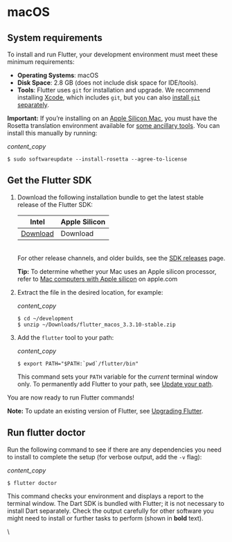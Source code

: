 # macOS

## System requirements <a href="#system-requirements" id="system-requirements"></a>

To install and run Flutter, your development environment must meet these minimum requirements:

* **Operating Systems**: macOS
* **Disk Space**: 2.8 GB (does not include disk space for IDE/tools).
* **Tools**: Flutter uses `git` for installation and upgrade. We recommend installing [Xcode](https://developer.apple.com/xcode/), which includes `git`, but you can also [install `git` separately](https://git-scm.com/download/mac).

&#x20;**Important:** If you’re installing on an [Apple Silicon Mac](https://support.apple.com/en-us/HT211814), you must have the Rosetta translation environment available for [some ancillary tools](https://github.com/flutter/website/pull/7119#issuecomment-1124537969). You can install this manually by running:

_content\_copy_

```
$ sudo softwareupdate --install-rosetta --agree-to-license
```

## Get the Flutter SDK <a href="#get-sdk" id="get-sdk"></a>

1.  Download the following installation bundle to get the latest stable release of the Flutter SDK:

    | Intel                                                                                                                      | Apple Silicon |
    | -------------------------------------------------------------------------------------------------------------------------- | ------------- |
    | [Download](https://storage.googleapis.com/flutter\_infra\_release/releases/stable/macos/flutter\_macos\_3.3.10-stable.zip) | Download      |

    \
    For other release channels, and older builds, see the [SDK releases](https://docs.flutter.dev/development/tools/sdk/releases) page.

    &#x20;**Tip:** To determine whether your Mac uses an Apple silicon processor, refer to [Mac computers with Apple silicon](https://support.apple.com/en-us/HT211814) on apple.com
2.  Extract the file in the desired location, for example:

    _content\_copy_

    ```
    $ cd ~/development
    $ unzip ~/Downloads/flutter_macos_3.3.10-stable.zip
    ```
3.  Add the `flutter` tool to your path:

    _content\_copy_

    ```
    $ export PATH="$PATH:`pwd`/flutter/bin"
    ```

    This command sets your `PATH` variable for the _current_ terminal window only. To permanently add Flutter to your path, see [Update your path](https://docs.flutter.dev/get-started/install/macos#update-your-path).

You are now ready to run Flutter commands!

&#x20;**Note:** To update an existing version of Flutter, see [Upgrading Flutter](https://docs.flutter.dev/development/tools/sdk/upgrading).

## Run flutter doctor <a href="#run-flutter-doctor" id="run-flutter-doctor"></a>

Run the following command to see if there are any dependencies you need to install to complete the setup (for verbose output, add the `-v` flag):

_content\_copy_

```
$ flutter doctor
```

This command checks your environment and displays a report to the terminal window. The Dart SDK is bundled with Flutter; it is not necessary to install Dart separately. Check the output carefully for other software you might need to install or further tasks to perform (shown in **bold** text).

\
